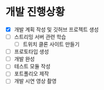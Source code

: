 # 개발 진행상황

- [x] 개발 계획 작성 및 깃허브 프로젝트 생성
- [ ] 스트리밍 서버 관련 학습
    - [ ] 트위치 클론 사이트 만들기
- [ ] 프로토타입 생성
- [ ] 개발 완성
- [ ] 테스트 모듈 작성
- [ ] 포트폴리오 제작
- [ ] 개발 시연 영상 촬영